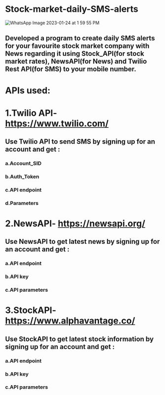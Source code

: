 # Stock-market-daily-SMS-alerts 
![WhatsApp Image 2023-01-24 at 1 59 55 PM](https://user-images.githubusercontent.com/92630714/214244969-df23df2c-9730-4e75-835c-6b1740e6aa78.jpeg)

## Developed a program to create daily SMS alerts for your favourite stock market company with News regarding it using Stock_API(for stock market rates), NewsAPI(for News) and Twilio Rest API(for SMS) to your mobile number. 
# APIs used:
# 1.Twilio API- https://www.twilio.com/
 ##  Use Twilio API to send SMS by signing up for an account and get :
 ###  a.Account_SID 
 ###  b.Auth_Token 
 ###  c.API endpoint
 ###  d.Parameters
# 2.NewsAPI- https://newsapi.org/
  ## Use NewsAPI to get latest news by signing up for an account and get : 
  ### a.API endpoint
  ### b.API key
  ### c.API parameters 
# 3.StockAPI- https://www.alphavantage.co/
 ## Use StockAPI to get latest stock information by signing up for an account and get :
 ### a.API endpoint
 ### b.API key
 ### c.API parameters 
